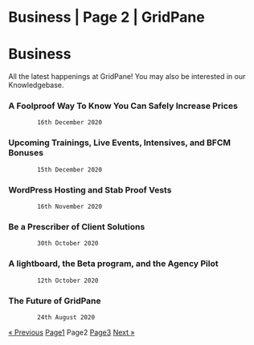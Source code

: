 # Business | Page 2 | GridPane

# Business

 

All the latest happenings at GridPane! You may also be interested in our Knowledgebase.

 

[](https://gridpane.com/blog/a-foolproof-way-to-know-you-can-safely-increase-prices/)

### A Foolproof Way To Know You Can Safely Increase Prices

			16th December 2020		

[](https://gridpane.com/blog/upcoming-trainings-live-events-intensives-and-bfcm-bonuses/)

### Upcoming Trainings, Live Events, Intensives, and BFCM Bonuses

			15th December 2020		

[](https://gridpane.com/blog/wordpress-hosting-and-stab-proof-vests/)

### WordPress Hosting and Stab Proof Vests

			16th November 2020		

[](https://gridpane.com/blog/be-a-prescriber-of-client-solutions/)

### Be a Prescriber of Client Solutions

			30th October 2020		

[](https://gridpane.com/blog/beta-and-agency/)

### A lightboard, the Beta program, and the Agency Pilot

			12th October 2020		

[](https://gridpane.com/blog/the-future-of-gridpane/)

### The Future of GridPane

			24th August 2020		

[« Previous](https://gridpane.com/blog/category/business/)
[Page1](https://gridpane.com/blog/category/business/)
Page2
[Page3](https://gridpane.com/blog/category/business/page/3/)
[Next »](https://gridpane.com/blog/category/business/page/3/) 

